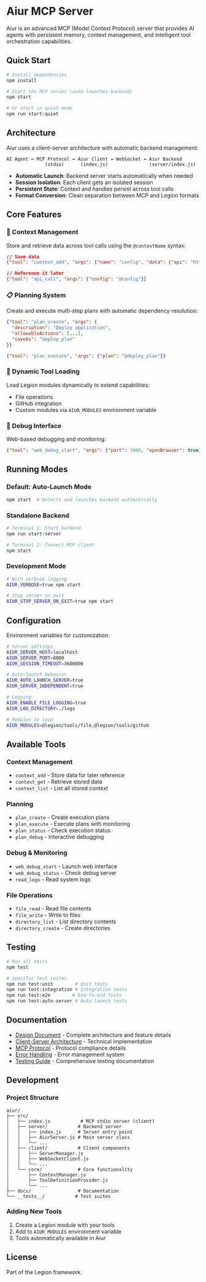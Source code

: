 # Aiur MCP Server

Aiur is an advanced MCP (Model Context Protocol) server that provides AI agents with persistent memory, context management, and intelligent tool orchestration capabilities.

## Quick Start

```bash
# Install dependencies
npm install

# Start the MCP server (auto-launches backend)
npm start

# Or start in quiet mode
npm run start:quiet
```

## Architecture

Aiur uses a client-server architecture with automatic backend management:

```
AI Agent ↔ MCP Protocol ↔ Aiur Client ↔ WebSocket ↔ Aiur Backend
              (stdio)      (index.js)               (server/index.js)
```

- **Automatic Launch**: Backend server starts automatically when needed
- **Session Isolation**: Each client gets an isolated session
- **Persistent State**: Context and handles persist across tool calls
- **Format Conversion**: Clean separation between MCP and Legion formats

## Core Features

### 🧠 Context Management
Store and retrieve data across tool calls using the `@contextName` syntax:

```json
// Save data
{"tool": "context_add", "args": {"name": "config", "data": {"api": "https://example.com"}}}

// Reference it later
{"tool": "api_call", "args": {"config": "@config"}}
```

### 📋 Planning System
Create and execute multi-step plans with automatic dependency resolution:

```json
{"tool": "plan_create", "args": {
  "description": "Deploy application",
  "allowableActions": [...],
  "saveAs": "deploy_plan"
}}

{"tool": "plan_execute", "args": {"plan": "@deploy_plan"}}
```

### 🔧 Dynamic Tool Loading
Load Legion modules dynamically to extend capabilities:
- File operations
- GitHub integration
- Custom modules via `AIUR_MODULES` environment variable

### 🐛 Debug Interface
Web-based debugging and monitoring:

```json
{"tool": "web_debug_start", "args": {"port": 3000, "openBrowser": true}}
```

## Running Modes

### Default: Auto-Launch Mode
```bash
npm start  # Detects and launches backend automatically
```

### Standalone Backend
```bash
# Terminal 1: Start backend
npm run start:server

# Terminal 2: Connect MCP client
npm start
```

### Development Mode
```bash
# With verbose logging
AIUR_VERBOSE=true npm start

# Stop server on exit
AIUR_STOP_SERVER_ON_EXIT=true npm start
```

## Configuration

Environment variables for customization:

```bash
# Server settings
AIUR_SERVER_HOST=localhost
AIUR_SERVER_PORT=8080
AIUR_SESSION_TIMEOUT=3600000

# Auto-launch behavior
AIUR_AUTO_LAUNCH_SERVER=true
AIUR_SERVER_INDEPENDENT=true

# Logging
AIUR_ENABLE_FILE_LOGGING=true
AIUR_LOG_DIRECTORY=./logs

# Modules to load
AIUR_MODULES=@legion/tools/file,@legion/tools/github
```

## Available Tools

### Context Management
- `context_add` - Store data for later reference
- `context_get` - Retrieve stored data
- `context_list` - List all stored context

### Planning
- `plan_create` - Create execution plans
- `plan_execute` - Execute plans with monitoring
- `plan_status` - Check execution status
- `plan_debug` - Interactive debugging

### Debug & Monitoring
- `web_debug_start` - Launch web interface
- `web_debug_status` - Check debug server
- `read_logs` - Read system logs

### File Operations
- `file_read` - Read file contents
- `file_write` - Write to files
- `directory_list` - List directory contents
- `directory_create` - Create directories

## Testing

```bash
# Run all tests
npm test

# Specific test suites
npm run test:unit        # Unit tests
npm run test:integration # Integration tests
npm run test:e2e        # End-to-end tests
npm run test:auto-server # Auto-launch tests
```

## Documentation

- [Design Document](docs/DESIGN.md) - Complete architecture and feature details
- [Client-Server Architecture](docs/CLIENT_SERVER_ARCHITECTURE.md) - Technical implementation
- [MCP Protocol](docs/MCP_STDIO_PROTOCOL.md) - Protocol compliance details
- [Error Handling](docs/ERROR_HANDLING.md) - Error management system
- [Testing Guide](TESTING_GUIDE.md) - Comprehensive testing documentation

## Development

### Project Structure
```
aiur/
├── src/
│   ├── index.js           # MCP stdio server (client)
│   ├── server/           # Backend server
│   │   ├── index.js      # Server entry point
│   │   ├── AiurServer.js # Main server class
│   │   └── ...
│   ├── client/           # Client components
│   │   ├── ServerManager.js
│   │   ├── WebSocketClient.js
│   │   └── ...
│   └── core/             # Core functionality
│       ├── ContextManager.js
│       ├── ToolDefinitionProvider.js
│       └── ...
├── docs/                 # Documentation
└── __tests__/           # Test suites
```

### Adding New Tools

1. Create a Legion module with your tools
2. Add to `AIUR_MODULES` environment variable
3. Tools automatically available in Aiur

## License

Part of the Legion framework.